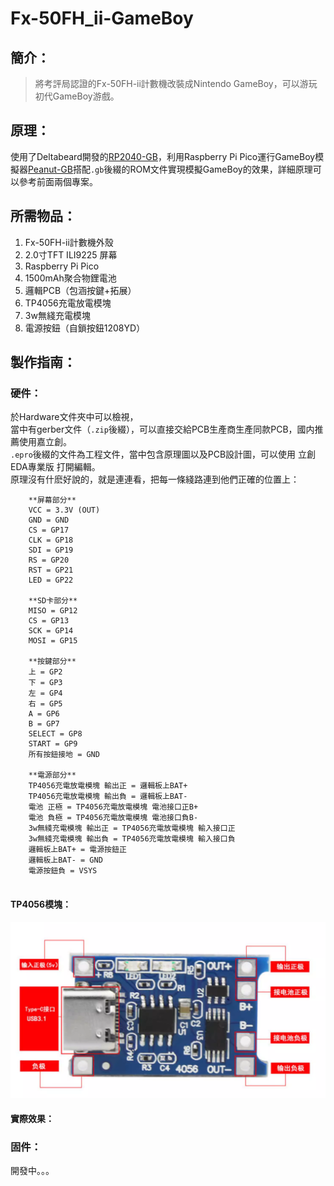 # Fx-50FH_ii-GameBoy
## 簡介：
> 將考評局認證的Fx-50FH-ii計數機改裝成Nintendo GameBoy，可以游玩初代GameBoy游戲。
## 原理：
使用了Deltabeard開發的[RP2040-GB](https://github.com/deltabeard/RP2040-GB)，利用Raspberry Pi Pico運行GameBoy模擬器[Peanut-GB](https://github.com/deltabeard/Peanut-GB)搭配`.gb`後綴的ROM文件實現模擬GameBoy的效果，詳細原理可以參考前面兩個專案。
## 所需物品：
1. Fx-50FH-ii計數機外殼
2. 2.0寸TFT ILI9225 屏幕
3. Raspberry Pi Pico 
4. 1500mAh聚合物鋰電池
5. 邏輯PCB（包涵按鍵+拓展）
6. TP4056充電放電模塊
7. 3w無綫充電模塊
8. 電源按鈕（自鎖按鈕1208YD）
## 製作指南：
### 硬件： 
於Hardware文件夾中可以檢視，  
當中有gerber文件（`.zip`後綴），可以直接交給PCB生產商生產同款PCB，國内推薦使用嘉立創。  
`.epro`後綴的文件為工程文件，當中包含原理圖以及PCB設計圖，可以使用 立創EDA專業版 打開編輯。  
原理沒有什麽好說的，就是連連看，把每一條綫路連到他們正確的位置上：  
```
    **屏幕部分**
    VCC = 3.3V (OUT) 
    GND = GND 
    CS = GP17 
    CLK = GP18 
    SDI = GP19 
    RS = GP20 
    RST = GP21 
    LED = GP22 

    **SD卡部分**
    MISO = GP12 
    CS = GP13 
    SCK = GP14 
    MOSI = GP15

    **按鍵部分**
    上 = GP2 
    下 = GP3  
    左 = GP4  
    右 = GP5  
    A = GP6  
    B = GP7  
    SELECT = GP8  
    START = GP9  
    所有按鈕接地 = GND  

    **電源部分**
    TP4056充電放電模塊 輸出正 = 邏輯板上BAT+
    TP4056充電放電模塊 輸出負 = 邏輯板上BAT-
    電池 正極 = TP4056充電放電模塊 電池接口正B+
    電池 負極 = TP4056充電放電模塊 電池接口負B-
    3w無綫充電模塊 輸出正 = TP4056充電放電模塊 輸入接口正
    3w無綫充電模塊 輸出負 = TP4056充電放電模塊 輸入接口負
    邏輯板上BAT+ = 電源按鈕正
    邏輯板上BAT- = GND
    電源按鈕負 = VSYS
    
```
#### TP4056模塊：
![圖片](https://github.com/WuJoe826/Fx-50FH_ii-GameBoy/blob/main/Images/tp4056.png "TP4056模塊")

#### 實際效果：

### 固件：
開發中。。。

